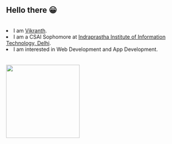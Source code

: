 <h2> Hello there 😀</h2>

<br>

<li> I am <a href = "https://github.com/Vikranth3140">Vikranth</a>. </li>
<li> I am a CSAI Sophomore at <a href = "https://github.com/IIIT-Delhi">Indraprastha Institute of Information Technology, Delhi</a>.</li>
<li> I am interested in Web Development and App Development. </li>

<br>
<br>

<!--
<a href="https://github.com/anuraghazra/github-readme-stats">
  <img height=200 align="center" src="https://github-readme-stats.vercel.app/api?username=Vikranth3140&show_icons=true&theme=radical" />
</a>

<br>
<br>
-->

<a href="https://github.com/anuraghazra/convoychat">
  <img height=200 align="center" src="https://github-readme-stats.vercel.app/api/top-langs/?username=Vikranth3140&layout=donut&langs_count=5&card_width=320&theme=radical" />
</a>
